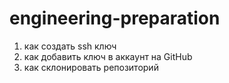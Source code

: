 # engineering-preparation
1) как создать ssh ключ
2) как добавить ключ в аккаунт на GitHub
3) как склонировать репозиторий
